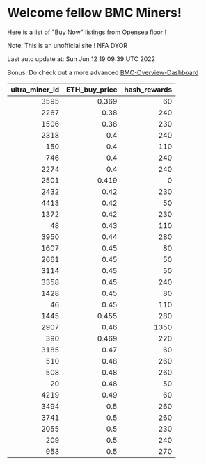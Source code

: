 # Welcome fellow BMC Miners!
Here is a list of "Buy Now" listings from Opensea floor !

Note: This is an unofficial site ! NFA DYOR

Last auto update at: Sun Jun 12 19:09:39 UTC 2022

Bonus: Do check out a more advanced [BMC-Overview-Dashboard](https://dune.com/defifunk/BMC-Overview-Dashboard)


|   ultra_miner_id |   ETH_buy_price |   hash_rewards |
|-----------------:|----------------:|---------------:|
|             3595 |           0.369 |             60 |
|             2267 |           0.38  |            240 |
|             1506 |           0.38  |            230 |
|             2318 |           0.4   |            240 |
|              150 |           0.4   |            110 |
|              746 |           0.4   |            240 |
|             2274 |           0.4   |            240 |
|             2501 |           0.419 |              0 |
|             2432 |           0.42  |            230 |
|             4413 |           0.42  |             50 |
|             1372 |           0.42  |            230 |
|               48 |           0.43  |            110 |
|             3950 |           0.44  |            280 |
|             1607 |           0.45  |             80 |
|             2661 |           0.45  |             50 |
|             3114 |           0.45  |             50 |
|             3358 |           0.45  |            240 |
|             1428 |           0.45  |             80 |
|               46 |           0.45  |            110 |
|             1445 |           0.455 |            280 |
|             2907 |           0.46  |           1350 |
|              390 |           0.469 |            220 |
|             3185 |           0.47  |             60 |
|              510 |           0.48  |            260 |
|              508 |           0.48  |            260 |
|               20 |           0.48  |             50 |
|             4219 |           0.49  |             60 |
|             3494 |           0.5   |            260 |
|             3741 |           0.5   |            260 |
|             2055 |           0.5   |            230 |
|              209 |           0.5   |            240 |
|              953 |           0.5   |            270 |